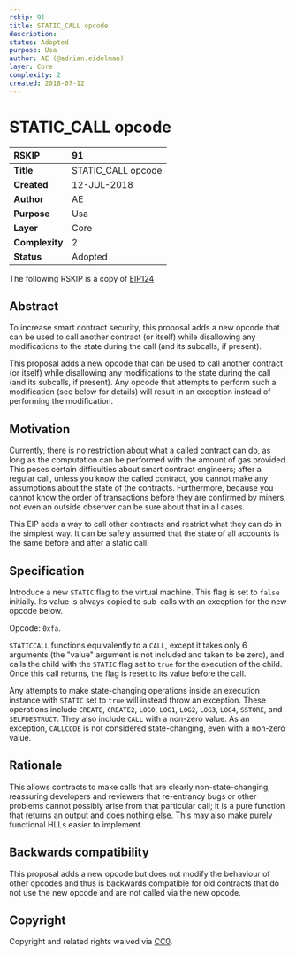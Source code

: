 ```yaml
---
rskip: 91
title: STATIC_CALL opcode 
description: 
status: Adopted
purpose: Usa
author: AE (@adrian.eidelman)
layer: Core
complexity: 2
created: 2018-07-12
---
```


# STATIC_CALL opcode

| RSKIP          | 91                                  |
| :------------- | :---------------------------------- |
| **Title**      | STATIC_CALL opcode 				   |
| **Created**    | 12-JUL-2018                         |
| **Author**     | AE                   		       |
| **Purpose**    | Usa		                           |
| **Layer**      | Core                                |
| **Complexity** | 2                                   |
| **Status**     | Adopted                             |


The following RSKIP is a copy of [EIP124](https://eips.ethereum.org/EIPS/eip-214)

## Abstract

To increase smart contract security, this proposal adds a new opcode that can be used to call another contract (or itself) while disallowing any modifications to the state during the call (and its subcalls, if present).

This proposal adds a new opcode that can be used to call another contract (or itself) while disallowing any modifications to the state during the call (and its subcalls, if present). Any opcode that attempts to perform such a modification (see below for details) will result in an exception instead of performing the modification.


## Motivation

Currently, there is no restriction about what a called contract can do, as long as the computation can be performed with the amount of gas provided. This poses certain difficulties about smart contract engineers; after a regular call, unless you know the called contract, you cannot make any assumptions about the state of the contracts. Furthermore, because you cannot know the order of transactions before they are confirmed by miners, not even an outside observer can be sure about that in all cases.

This EIP adds a way to call other contracts and restrict what they can do in the simplest way. It can be safely assumed that the state of all accounts is the same before and after a static call.


## Specification

Introduce a new `STATIC` flag to the virtual machine. This flag is set to `false` initially. Its value is always copied to sub-calls with an exception for the new opcode below.

Opcode: `0xfa`.

`STATICCALL` functions equivalently to a `CALL`, except it takes only 6 arguments (the "value" argument is not included and taken to be zero), and calls the child with the `STATIC` flag set to `true` for the execution of the child. Once this call returns, the flag is reset to its value before the call.

Any attempts to make state-changing operations inside an execution instance with `STATIC` set to `true` will instead throw an exception. These operations include `CREATE`, `CREATE2`, `LOG0`, `LOG1`, `LOG2`, `LOG3`, `LOG4`, `SSTORE`, and `SELFDESTRUCT`. They also include `CALL` with a non-zero value. As an exception, `CALLCODE` is not considered state-changing, even with a non-zero value.

## Rationale

This allows contracts to make calls that are clearly non-state-changing, reassuring developers and reviewers that re-entrancy bugs or other problems cannot possibly arise from that particular call; it is a pure function that returns an output and does nothing else. This may also make purely functional HLLs easier to implement.

## Backwards compatibility

This proposal adds a new opcode but does not modify the behaviour of other opcodes and thus is backwards compatible for old contracts that do not use the new opcode and are not called via the new opcode. 

## **Copyright**


Copyright and related rights waived via [CC0](https://creativecommons.org/publicdomain/zero/1.0/).
